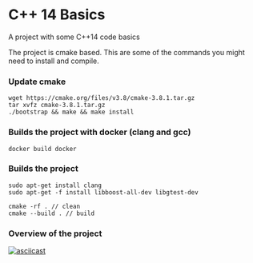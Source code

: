 # C++ 14 Basics #
A project with some C++14 code basics

The project is cmake based. 
This are some of the commands you might need to install and compile.  

### Update cmake
```
wget https://cmake.org/files/v3.8/cmake-3.8.1.tar.gz
tar xvfz cmake-3.8.1.tar.gz
./bootstrap && make && make install
```
### Builds the project with docker (clang and gcc)
```
docker build docker
```

### Builds the project
```
sudo apt-get install clang
sudo apt-get -f install libboost-all-dev libgtest-dev

cmake -rf . // clean
cmake --build . // build 
```
### Overview of the project
[![asciicast](https://asciinema.org/a/5ja5tka9ajrkggbtmr547e4ei.png)](https://asciinema.org/a/5ja5tka9ajrkggbtmr547e4ei)
